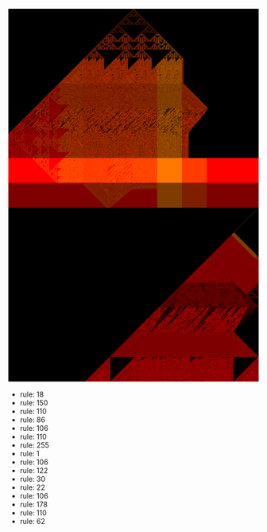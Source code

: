 ![photo](./output.png) 
 * rule: 18
* rule: 150
* rule: 110
* rule: 86
* rule: 106
* rule: 110
* rule: 255
* rule: 1
* rule: 106
* rule: 122
* rule: 30
* rule: 22
* rule: 106
* rule: 178
* rule: 110
* rule: 62
